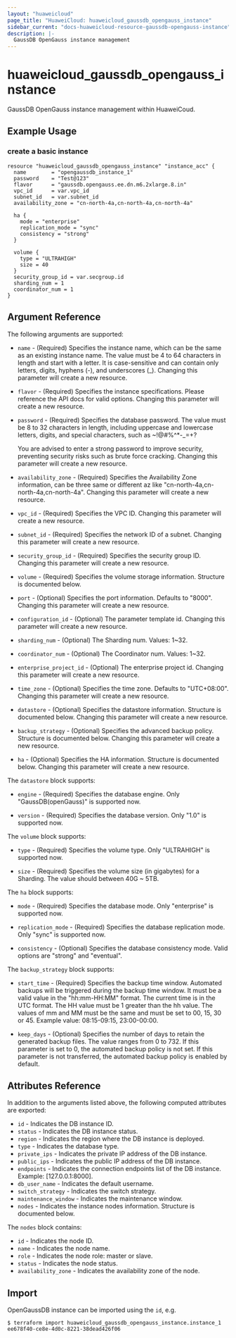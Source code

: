 ```yaml
---
layout: "huaweicloud"
page_title: "HuaweiCloud: huaweicloud_gaussdb_opengauss_instance"
sidebar_current: "docs-huaweicloud-resource-gaussdb-opengauss-instance"
description: |-
  GaussDB OpenGauss instance management
---
```


# huaweicloud\_gaussdb\_opengauss\_instance

GaussDB OpenGauss instance management within HuaweiCoud.

## Example Usage

### create a basic instance

```hcl
resource "huaweicloud_gaussdb_opengauss_instance" "instance_acc" {
  name        = "opengaussdb_instance_1"
  password    = "Test@123"
  flavor      = "gaussdb.opengauss.ee.dn.m6.2xlarge.8.in"
  vpc_id      = var.vpc_id
  subnet_id   = var.subnet_id
  availability_zone = "cn-north-4a,cn-north-4a,cn-north-4a"

  ha {
    mode = "enterprise"
    replication_mode = "sync"
    consistency = "strong"
  }

  volume {
    type = "ULTRAHIGH"
    size = 40
  }
  security_group_id = var.secgroup.id
  sharding_num = 1
  coordinator_num = 1
}
```

## Argument Reference

The following arguments are supported:

* `name` - (Required) Specifies the instance name, which can be the same
  as an existing instance name. The value must be 4 to 64 characters in
  length and start with a letter. It is case-sensitive and can contain
  only letters, digits, hyphens (-), and underscores (_).
  Changing this parameter will create a new resource.

* `flavor` - (Required) Specifies the instance specifications. Please reference
  the API docs for valid options. Changing this parameter will create a new resource.

* `password` - (Required) Specifies the database password. The value must be 8 to 32 characters
  in length, including uppercase and lowercase letters, digits, and special characters,
  such as ~!@#%^*-_=+?

  You are advised to enter a strong password to improve security, preventing security risks
  such as brute force cracking.
  Changing this parameter will create a new resource.

* `availability_zone` -  (Required) Specifies the Availability Zone information, can be three same or
  different az like "cn-north-4a,cn-north-4a,cn-north-4a".
  Changing this parameter will create a new resource.

* `vpc_id` -  (Required) Specifies the VPC ID.
  Changing this parameter will create a new resource.

* `subnet_id` - (Required) Specifies the network ID of a subnet.
  Changing this parameter will create a new resource.

* `security_group_id` - (Required) Specifies the security group ID.
  Changing this parameter will create a new resource.

* `volume` - (Required) Specifies the volume storage information. Structure is documented below.

* `port` - (Optional) Specifies the port information. Defaults to "8000".
  Changing this parameter will create a new resource.

* `configuration_id` - (Optional) The parameter template id.
  Changing this parameter will create a new resource.

* `sharding_num` - (Optional) The Sharding num. Values: 1~32.

* `coordinator_num` - (Optional) The Coordinator num. Values: 1~32.

* `enterprise_project_id` - (Optional) The enterprise project id.
  Changing this parameter will create a new resource.

* `time_zone` - (Optional) Specifies the time zone. Defaults to "UTC+08:00".
  Changing this parameter will create a new resource.

* `datastore` - (Optional) Specifies the datastore information. Structure is documented below.
  Changing this parameter will create a new resource.

* `backup_strategy` - (Optional) Specifies the advanced backup policy. Structure is documented below.
  Changing this parameter will create a new resource.

* `ha` - (Optional) Specifies the HA information. Structure is documented below.
  Changing this parameter will create a new resource.

The `datastore` block supports:

* `engine` - (Required) Specifies the database engine. Only "GaussDB(openGauss)" is supported now.

* `version` - (Required) Specifies the database version. Only "1.0" is supported now.


The `volume` block supports:

* `type` - (Required) Specifies the volume type. Only "ULTRAHIGH" is supported now.

* `size` - (Required) Specifies the volume size (in gigabytes) for a Sharding. The value should between 40G ~ 5TB.


The `ha` block supports:

* `mode` - (Required) Specifies the database mode. Only "enterprise" is supported now.

* `replication_mode` - (Required) Specifies the database replication mode. Only "sync" is supported now.

* `consistency` - (Optional) Specifies the database consistency mode. Valid options are "strong" and "eventual".


The `backup_strategy` block supports:

* `start_time` - (Required) Specifies the backup time window. Automated backups
  will be triggered during the backup time window. It must be a valid value in
  the "hh:mm-HH:MM" format. The current time is in the UTC format.
  The HH value must be 1 greater than the hh value. The values of mm and MM
  must be the same and must be set to 00, 15, 30 or 45. Example value: 08:15-09:15, 23:00-00:00.

* `keep_days` - (Optional) Specifies the number of days to retain the generated
   backup files. The value ranges from 0 to 732.
   If this parameter is set to 0, the automated backup policy is not set.
   If this parameter is not transferred, the automated backup policy is enabled by default.

## Attributes Reference

In addition to the arguments listed above, the following computed attributes are exported:

* `id` - Indicates the DB instance ID.
* `status` - Indicates the DB instance status.
* `region` - Indicates the region where the DB instance is deployed.
* `type` - Indicates the database type.
* `private_ips` - Indicates the private IP address of the DB instance.
* `public_ips` - Indicates the public IP address of the DB instance.
* `endpoints` - Indicates the connection endpoints list of the DB instance. Example: [127.0.0.1:8000].
* `db_user_name` - Indicates the default username.
* `switch_strategy` - Indicates the switch strategy.
* `maintenance_window` - Indicates the maintenance window.
* `nodes` - Indicates the instance nodes information. Structure is documented below.

The `nodes` block contains:

- `id` - Indicates the node ID.
- `name` - Indicates the node name.
- `role` - Indicates the node role: master or slave.
- `status` - Indicates the node status.
- `availability_zone` - Indicates the availability zone of the node.

## Import

OpenGaussDB instance can be imported using the `id`, e.g.

```
$ terraform import huaweicloud_gaussdb_opengauss_instance.instance_1 ee678f40-ce8e-4d0c-8221-38dead426f06
```
